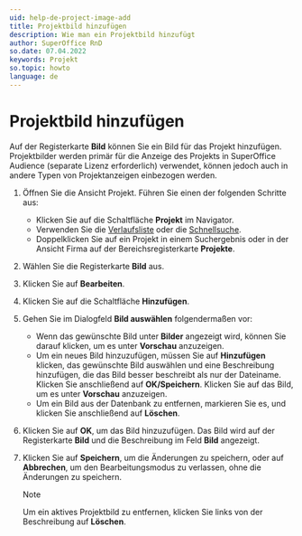 ```yaml
---
uid: help-de-project-image-add
title: Projektbild hinzufügen
description: Wie man ein Projektbild hinzufügt
author: SuperOffice RnD
so.date: 07.04.2022
keywords: Projekt
so.topic: howto
language: de
---
```


# Projektbild hinzufügen

Auf der Registerkarte **Bild** können Sie ein Bild für das Projekt hinzufügen. Projektbilder werden primär für die Anzeige des Projekts in SuperOffice Audience (separate Lizenz erforderlich) verwendet, können jedoch auch in andere Typen von Projektanzeigen einbezogen werden.

1. Öffnen Sie die Ansicht Projekt. Führen Sie einen der folgenden Schritte aus:

    * Klicken Sie auf die Schaltfläche **Projekt** im Navigator.
    * Verwenden Sie die [Verlaufsliste][1] oder die [Schnellsuche][2].
    * Doppelklicken Sie auf ein Projekt in einem Suchergebnis oder in der Ansicht Firma auf der Bereichsregisterkarte **Projekte**.

2. Wählen Sie die Registerkarte **Bild** aus.

3. Klicken Sie auf **Bearbeiten**.

4. Klicken Sie auf die Schaltfläche **Hinzufügen**.

5. Gehen Sie im Dialogfeld **Bild auswählen** folgendermaßen vor:
    * Wenn das gewünschte Bild unter **Bilder** angezeigt wird, können Sie darauf klicken, um es unter **Vorschau** anzuzeigen.
    * Um ein neues Bild hinzuzufügen, müssen Sie auf **Hinzufügen** klicken, das gewünschte Bild auswählen und eine Beschreibung hinzufügen, die das Bild besser beschreibt als nur der Dateiname. Klicken Sie anschließend auf **OK/Speichern**. Klicken Sie auf das Bild, um es unter **Vorschau** anzuzeigen.
    * Um ein Bild aus der Datenbank zu entfernen, markieren Sie es, und klicken Sie anschließend auf **Löschen**.

6. Klicken Sie auf **OK**, um das Bild hinzuzufügen. Das Bild wird auf der Registerkarte **Bild** und die Beschreibung im Feld **Bild** angezeigt.

7. Klicken Sie auf **Speichern**, um die Änderungen zu speichern, oder auf **Abbrechen**, um den Bearbeitungsmodus zu verlassen, ohne die Änderungen zu speichern.

    > [!NOTE]
    > Um ein aktives Projektbild zu entfernen, klicken Sie links von der Beschreibung auf **Löschen**.

<!-- Referenced links -->
[1]: ../../search-options/learn/using-history-list.md
[2]: ../../search-options/learn/using-fastsearcher.md
